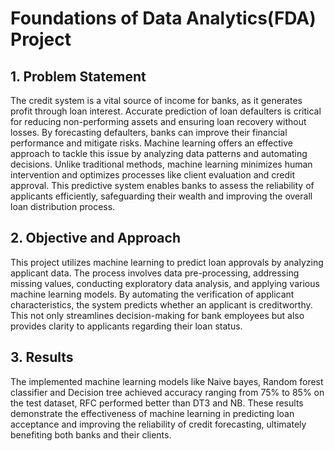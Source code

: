 # Foundations of Data Analytics(FDA) Project

## 1. Problem Statement
The credit system is a vital source of income for banks, as it generates profit through loan interest. Accurate prediction of loan defaulters is critical for reducing non-performing assets and ensuring loan recovery without losses. By forecasting defaulters, banks can improve their financial performance and mitigate risks. Machine learning offers an effective approach to tackle this issue by analyzing data patterns and automating decisions. Unlike traditional methods, machine learning minimizes human intervention and optimizes processes like client evaluation and credit approval. This predictive system enables banks to assess the reliability of applicants efficiently, safeguarding their wealth and improving the overall loan distribution process.

## 2. Objective and Approach
This project utilizes machine learning to predict loan approvals by analyzing applicant data. The process involves data pre-processing, addressing missing values, conducting exploratory data analysis, and applying various machine learning models. By automating the verification of applicant characteristics, the system predicts whether an applicant is creditworthy. This not only streamlines decision-making for bank employees but also provides clarity to applicants regarding their loan status.

## 3. Results
The implemented machine learning models like Naive bayes, Random forest classifier and Decision tree achieved accuracy ranging from 75% to 85% on the test dataset, RFC performed better than DT3 and NB. These results demonstrate the effectiveness of machine learning in predicting loan acceptance and improving the reliability of credit forecasting, ultimately benefiting both banks and their clients.
